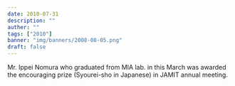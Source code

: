 ```yaml
---
date: 2010-07-31
description: ""
auther: ""
tags: ["2010"]
banner: "img/banners/2008-08-05.png"
draft: false
---
```

Mr. Ippei Nomura who graduated from MIA lab. in this March was awarded the encouraging prize (Syourei-sho in Japanese) in JAMIT annual meeting.
